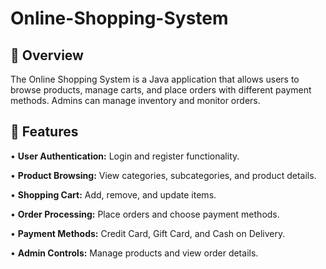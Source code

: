 # Online-Shopping-System

## **📌 Overview**

The Online Shopping System is a Java application that allows users to browse products, manage carts, and place orders with different payment methods. Admins can manage inventory and monitor orders.

## **🚀 Features**

•	**User Authentication:** Login and register functionality. 

•	**Product Browsing:** View categories, subcategories, and product details.

•	**Shopping Cart:** Add, remove, and update items.

•	**Order Processing:** Place orders and choose payment methods.

•	**Payment Methods:** Credit Card, Gift Card, and Cash on Delivery.

•	**Admin Controls:** Manage products and view order details.


